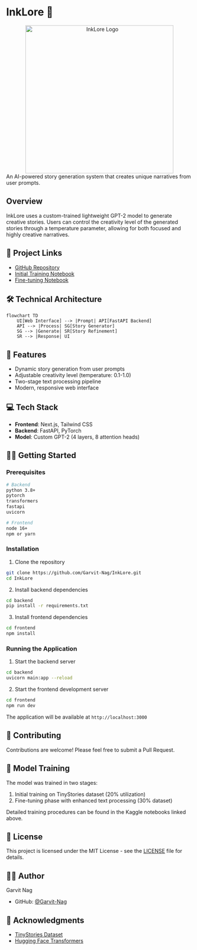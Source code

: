 # InkLore 🌟
<div align="center">
  <img src="./public/icon.png" alt="InkLore Logo" width="400" height="auto">
</div>
An AI-powered story generation system that creates unique narratives from user prompts.

## Overview
InkLore uses a custom-trained lightweight GPT-2 model to generate creative stories. Users can control the creativity level of the generated stories through a temperature parameter, allowing for both focused and highly creative narratives.

## 🔗 Project Links
- [GitHub Repository](https://github.com/Garvit-Nag/InkLore)
- [Initial Training Notebook](https://www.kaggle.com/code/garvitcpp/notebookef69fc93c7)
- [Fine-tuning Notebook](https://www.kaggle.com/code/garvitnag/inklore-fine-tuning)

## 🛠️ Technical Architecture
```mermaid
flowchart TD
    UI[Web Interface] --> |Prompt| API[FastAPI Backend]
    API --> |Process| SG[Story Generator]
    SG --> |Generate| SR[Story Refinement]
    SR --> |Response| UI
```

## 🚀 Features
- Dynamic story generation from user prompts
- Adjustable creativity level (temperature: 0.1-1.0)
- Two-stage text processing pipeline
- Modern, responsive web interface

## 💻 Tech Stack
- **Frontend**: Next.js, Tailwind CSS
- **Backend**: FastAPI, PyTorch
- **Model**: Custom GPT-2 (4 layers, 8 attention heads)

## 🏃‍♂️ Getting Started

### Prerequisites
```bash
# Backend
python 3.8+
pytorch
transformers
fastapi
uvicorn

# Frontend
node 16+
npm or yarn
```

### Installation
1. Clone the repository
```bash
git clone https://github.com/Garvit-Nag/InkLore.git
cd InkLore
```

2. Install backend dependencies
```bash
cd backend
pip install -r requirements.txt
```

3. Install frontend dependencies
```bash
cd frontend
npm install
```

### Running the Application
1. Start the backend server
```bash
cd backend
uvicorn main:app --reload
```

2. Start the frontend development server
```bash
cd frontend
npm run dev
```

The application will be available at `http://localhost:3000`

## 🤝 Contributing
Contributions are welcome! Please feel free to submit a Pull Request.

## 📝 Model Training
The model was trained in two stages:
1. Initial training on TinyStories dataset (20% utilization)
2. Fine-tuning phase with enhanced text processing (30% dataset)

Detailed training procedures can be found in the Kaggle notebooks linked above.

## 📜 License
This project is licensed under the MIT License - see the [LICENSE](LICENSE) file for details.

## 🙋‍♂️ Author
Garvit Nag
- GitHub: [@Garvit-Nag](https://github.com/Garvit-Nag)

## 🌟 Acknowledgments
- [TinyStories Dataset](https://huggingface.co/datasets/roneneldan/TinyStories)
- [Hugging Face Transformers](https://huggingface.co/docs/transformers/index)
